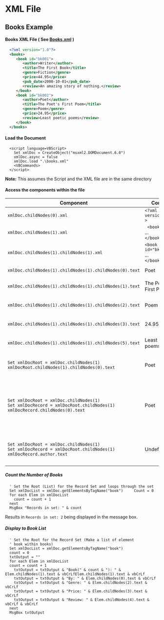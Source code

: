 # XML File

## Books Example

#### Books XML File ( See [Books.xml](https://github.com/MikeMyers59/MikeMyers59/blob/main/XML/Books/Books.xml) )  
```xml
  <?xml version="1.0"?>  
  <books>  
     <book id="bk001">  
        <author>Writer</author>  
        <title>The First Book</title>  
        <genre>Fiction</genre>  
        <price>44.95</price>  
        <pub_date>2000-10-01</pub_date>  
        <review>An amazing story of nothing.</review>  
     </book>  
     <book id="bk002">  
        <author>Poet</author>  
        <title>The Poet's First Poem</title>  
        <genre>Poem</genre>  
        <price>24.95</price>  
        <review>Least poetic poems</review>
     </book>  
  </books>
```

#### Load the Document  
```vbscript
  <script language=VBScript>
    Set xmlDoc = CreateObject("msxml2.DOMDocument.6.0")
    xmlDoc.async = false
    xmlDoc.load ".\books.xml"
    <VBCommands>
  </script>
```
**Note:** This assumes the Script and the XML file are in the same directory

#### Access the components within the file  
| Component | Contents | Notes | 
| ---- | ---- | ---- |  
| `xmlDoc.childNodes(0).xml` | ` <?xml version="1.0"?> ` | Displays the **Process ID** |  
| `xmlDoc.childNodes(1).xml` | `  <books> ` <BR> ... <Br> `</books> ` | Displays the root or record set **Books** |  
| `xmlDoc.childNodes(1).childNodes(1).xml` | `<book id="bk002"> ` <br> ... <br> `</book> ` | This displays the **second book** in the Books record set. |  
| `xmlDoc.childNodes(1).childNodes(1).childNodes(0).text` | Poet | This displays the second book **Author**. <BR> `<author>Poet</author>`|  
| `xmlDoc.childNodes(1).childNodes(1).childNodes(1).text` | The Poet's First Poem | This displays the text for the second book's **Title**.  <BR> `<title>The Poet's First Poem</title>`  |  
| `xmlDoc.childNodes(1).childNodes(1).childNodes(2).text` | Poem | This displays the text for the second book's **Genre**.  <BR> `<genre>Poem</genre>` |  
| `xmlDoc.childNodes(1).childNodes(1).childNodes(3).text` | 24.95 | This displays the text for the second book's  **Price**.  <BR> `<price>24.95</price>` |  
| `xmlDoc.childNodes(1).childNodes(1).childNodes(5).text` | Least poetic poems | This displays the text for the second book's  **Review**.  <BR> `<review>Least poetic poems</review>` |    
| `Set xmlDocRoot = xmlDoc.childNodes(1)` <BR> `xmlDocRoot.childNodes(1).childNodes(0).text ` | Poet | This sets a new root within the document. This also displays the second book **Author**. <BR> `<author>Poet</author>` |  
| `Set xmlDocRoot = xmlDoc.childNodes(1)` <br> `Set xmlDocRecord = xmlDocRoot.childNodes(1)` <BR> `xmlDocRecord.childNodes(0).text` | Poet | This sets a new root within the document and then sets an individual Record. This also displays the second book **Author**. <BR> `<author>Poet</author>` <br> This method can be used with a loop to process each record using the chlidNodes(<Index>) to set each record within the loop. |  
| `Set xmlDocRoot = xmlDoc.childNodes(1)` <br> `Set xmlDocRecord = xmlDocRoot.childNodes(1)` <BR> `xmlDocRecord.author.text` | Undefined | This method sets a root and record as above, but uses **author** to attempt to access the node. Using 'xmlDocRecord.childNodes(author).text' is the proper usage. |    

##### Count the Number of Books
```vbscript
  ' Set the Root (List) for the Record Set and loops through the set
  Set xmlDocList = xmlDoc.getElementsByTagName("book")     Count = 0
  for each Elem in xmlDocList
    count = count + 1 
  next
  MsgBox "Records in set: " & count
```
Results in `Records in set: 2` being displayed in the message box.

##### Display to Book List
```vbscript
  ' Set the Root for the Record Set (Make a list of element 
  ' book within books)
  Set xmlDocList = xmlDoc.getElementsByTagName("book") 
  count = 0
  txtOutput = ""
  for each Elem in xmlDocList
  count = count + 1
    txtOutput = txtOutput & "Book(" & count & "): " & Elem.childNodes(1).text & vbCrLfElem.childNodes(1).text & vbCrLf              
    txtOutput = txtOutput & "By: " & Elem.childNodes(0).text & vbCrLf               
    txtOutput = txtOutput & "Genre: " & Elem.childNodes(2).text & vbCrLf
    txtOutput = txtOutput & "Price: " & Elem.childNodes(3).text & vbCrLf
    txtOutput = txtOutput & "Review: " & Elem.childNodes(4).text & vbCrLf & vbCrLf
  next
  MsgBox txtOutput
```

